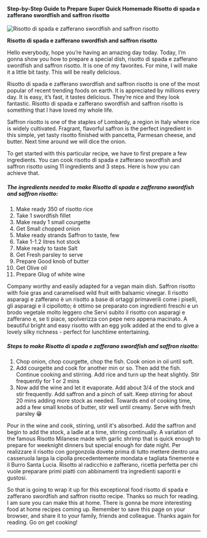             

#### Step-by-Step Guide to Prepare Super Quick Homemade Risotto di spada e zafferano swordfish and saffron risotto

![Risotto di spada e zafferano swordfish and saffron risotto](https://img-global.cpcdn.com/recipes/855b2a8b2b3327bd/751x532cq70/risotto-di-spada-e-zafferano-swordfish-and-saffron-risotto-recipe-main-photo.jpg)

**Risotto di spada e zafferano swordfish and saffron risotto**

Hello everybody, hope you’re having an amazing day today. Today, I’m gonna show you how to prepare a special dish, risotto di spada e zafferano swordfish and saffron risotto. It is one of my favorites. For mine, I will make it a little bit tasty. This will be really delicious.

Risotto di spada e zafferano swordfish and saffron risotto is one of the most popular of recent trending foods on earth. It is appreciated by millions every day. It is easy, it’s fast, it tastes delicious. They’re nice and they look fantastic. Risotto di spada e zafferano swordfish and saffron risotto is something that I have loved my whole life.

Saffron risotto is one of the staples of Lombardy, a region in Italy where rice is widely cultivated. Fragrant, flavorful saffron is the perfect ingredient in this simple, yet tasty risotto finished with pancetta, Parmesan cheese, and butter. Next time around we will dice the onion.

To get started with this particular recipe, we have to first prepare a few ingredients. You can cook risotto di spada e zafferano swordfish and saffron risotto using 11 ingredients and 3 steps. Here is how you can achieve that.

##### The ingredients needed to make Risotto di spada e zafferano swordfish and saffron risotto:

1.  Make ready 350 of risotto rice
2.  Take 1 swordfish fillet
3.  Make ready 1 small courgette
4.  Get Small chopped onion
5.  Make ready strands Saffron to taste, few
6.  Take 1-1.2 litres hot stock
7.  Make ready to taste Salt
8.  Get Fresh parsley to serve
9.  Prepare Good knob of butter
10.  Get Olive oil
11.  Prepare Glug of white wine

Company worthy and easily adapted for a vegan main dish. Saffron risotto with foie gras and caramelised wild fruit with balsamic vinegar. Il risotto asparagi e zafferano è un risotto a base di ortaggi primaverili come i piselli, gli asparagi e il cipollotto; è ottimo se preparato con ingredienti freschi e un brodo vegetale molto leggero che Servi subito il risotto con asparagi e zafferano e, se ti piace, spolverizza con pepe nero appena macinato. A beautiful bright and easy risotto with an egg yolk added at the end to give a lovely silky richness - perfect for lunchtime entertaining.

##### Steps to make Risotto di spada e zafferano swordfish and saffron risotto:

1.  Chop onion, chop courgette, chop the fish. Cook onion in oil until soft.
2.  Add courgette and cook for another min or so. Then add the fish. Continue cooking and stirring. Add rice and turn up the heat slightly. Stir frequently for 1 or 2 mins
3.  Now add the wine and let it evaporate. Add about 3/4 of the stock and stir frequently. Add saffron and a pinch of salt. Keep stirring for about 20 mins adding more stock as needed. Towards end of cooking time, add a few small knobs of butter, stir well until creamy. Serve with fresh parsley 😁

Pour in the wine and cook, stirring, until it's absorbed. Add the saffron and begin to add the stock, a ladle at a time, stirring continually. A variation of the famous Risotto Milanese made with garlic shrimp that is quick enough to prepare for weeknight dinners but special enough for date night. Per realizzare il risotto con gorgonzola dovete prima di tutto mettere dentro una casseruola larga la cipolla precedentemente mondata e tagliata finemente e il Burro Santa Lucia. Risotto al radicchio e zafferano, ricetta perfetta per chi vuole preparare primi piatti con abbinamenti tra ingredienti saporiti e gustosi.

So that is going to wrap it up for this exceptional food risotto di spada e zafferano swordfish and saffron risotto recipe. Thanks so much for reading. I am sure you can make this at home. There is gonna be more interesting food at home recipes coming up. Remember to save this page on your browser, and share it to your family, friends and colleague. Thanks again for reading. Go on get cooking!

* * *